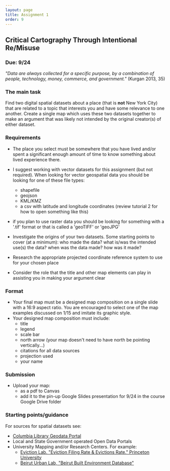 ```yaml
---
layout: page
title: Assignment 1
order: 9
---
```


## Critical Cartography Through Intentional Re/Misuse

### Due: 9/24


*"Data are always collected for a specific purpose, by a combination of people, technology, money, commerce, and government."* (Kurgan 2013, 35)

### The main task

Find two digital spatial datasets about a place (that is **not** New York City) that are related to a topic that interests you and have some relevance to one another. Create a single map which uses these two datasets together to make an argument that was likely not intended by the original creator(s) of either dataset.


### Requirements

- The place you select must be somewhere that you have lived and/or spent a significant enough amount of time to know something about lived experience there.

- I suggest working with vector datasets for this assignment (but not required). When looking for vector geospatial data you should be looking for one of these file types:
  - shapefile
  - geojson
  - KML/KMZ
  - a csv with latitude and longitude coordinates (review tutorial 2 for how to open something like this)
- if you plan to use raster data you should be looking for something with a '.tif' format or that is called a 'geoTIFF' or 'geoJPG'

- Investigate the origins of your two datasets. Some starting points to cover (at a minimum): who made the data? what is/was the intended use(s) the data? when was the data made? how was it made? 

- Research the appropriate projected coordinate reference system to use for your chosen place

- Consider the role that the title and other map elements can play in assisting you in making your argument clear

### Format

- Your final map must be a designed map composition on a single slide with a 16:9 aspect ratio. You are encouraged to select one of the map examples discussed on 1/15 and imitate its graphic style. 
- Your designed map composition must include:
  - title
  - legend
  - scale bar
  - north arrow (your map doesn't need to have north be pointing vertically...)
  - citations for all data sources 
  - projection used
  - your name

### Submission

- Upload your map:
  - as a pdf to Canvas
  - add it to the pin-up Google Slides presentation for 9/24 in the course Google Drive folder

### Starting points/guidance

For sources for spatial datasets see:
- [Columbia Library Geodata Portal](https://geodata.library.columbia.edu)
- Local and State Government operated Open Data Portals
- University Mapping and/or Research Centers. For example:
  - [Eviction Lab. "Eviction Filing Rate & Evictions Rate." Princeton University](https://evictionlab.org/map/)
  - [Beirut Urban Lab, "Beirut Built Environment Database"](https://www.beiruturbanlab.com/en/Details/561)

<!-- 
  rubric
  data - has two datasets [2]
  inclusion of all map elements [5]
  - title
  - legend
  - scale bar
  - north arrow (your map doesn't need to have north be pointing vertically...)
  - citations for all data sources 
  - projection used
  - your name

clarity of creative mis-use & argument [2]
intentional graphic approach [1]  

-->